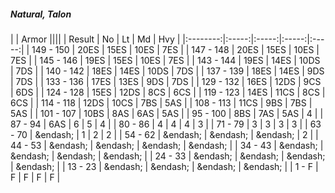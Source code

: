 ##### Natural, Talon

|      | Armor ||||
| Result | No | Lt | Md | Hvy |
|:--------:|:-----:|:-----:|:-----:|:-----:|
| 149 - 150 | 20ES | 15ES | 10ES | 7ES |
| 147 - 148 | 20ES | 15ES | 10ES | 7ES |
| 145 - 146 | 19ES | 15ES | 10ES | 7ES |
| 143 - 144 | 19ES | 14ES | 10DS | 7DS |
| 140 - 142 | 18ES | 14ES | 10DS | 7DS |
| 137 - 139 | 18ES | 14ES | 9DS | 7DS |
| 133 - 136 | 17ES | 13ES | 9DS | 7DS |
| 129 - 132 | 16ES | 12DS | 9CS | 6DS |
| 124 - 128 | 15ES | 12DS | 8CS | 6CS |
| 119 - 123 | 14ES | 11CS | 8CS | 6CS |
| 114 - 118 | 12DS | 10CS | 7BS | 5AS |
| 108 - 113 | 11CS | 9BS | 7BS | 5AS |
| 101 - 107 | 10BS | 8AS | 6AS | 5AS |
| 95 - 100 | 8BS | 7AS | 5AS | 4 |
| 87 - 94 | 6AS | 6 | 5 | 4 |
| 80 - 86 | 4 | 4 | 4 | 3 |
| 71 - 79 | 3 | 3 | 3 | 3 |
| 63 - 70 | &endash;  | 1 | 2 | 2 |
| 54 - 62 | &endash;  | &endash;  | &endash;  | 2 |
| 44 - 53 | &endash;  | &endash;  | &endash;  | &endash;  |
| 34 - 43 | &endash;  | &endash;  | &endash;  | &endash;  |
| 24 - 33 | &endash;  | &endash;  | &endash;  | &endash;  |
| 13 - 23 | &endash;  | &endash;  | &endash;  | &endash;  |
| 1 - F | F | F | F | F |
